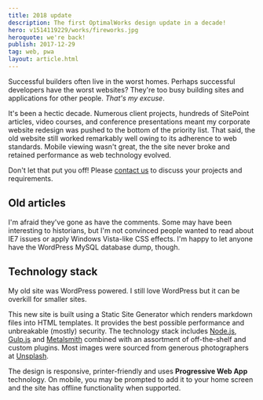 ```yaml
---
title: 2018 update
description: The first OptimalWorks design update in a decade!
hero: v1514119229/works/fireworks.jpg
heroquote: we're back!
publish: 2017-12-29
tag: web, pwa
layout: article.html
---
```


Successful builders often live in the worst homes. Perhaps successful developers have the worst websites? They're too busy building sites and applications for other people. *That's my excuse*.

It's been a hectic decade. Numerous client projects, hundreds of SitePoint articles, video courses, and conference presentations meant my corporate website redesign was pushed to the bottom of the priority list. That said, the old website still worked remarkably well owing to its adherence to web standards. Mobile viewing wasn't great, the the site never broke and retained performance as web technology evolved.

Don't let that put you off! Please [contact us]([root]contact/) to discuss your projects and requirements.


## Old articles
I'm afraid they've gone as have the comments. Some may have been interesting to historians, but I'm not convinced people wanted to read about IE7 issues or apply Windows Vista-like CSS effects. I'm happy to let anyone have the WordPress MySQL database dump, though.


## Technology stack
My old site was WordPress powered. I still love WordPress but it can be overkill for smaller sites.

This new site is built using a Static Site Generator which renders markdown files into HTML templates. It provides the best possible performance and unbreakable (mostly) security. The technology stack includes [Node.js](http://nodejs.org/), [Gulp.js](https://gulpjs.com/) and [Metalsmith](http://www.metalsmith.io/) combined with an assortment of off-the-shelf and custom plugins. Most images were sourced from generous photographers at [Unsplash](https://unsplash.com/).

The design is responsive, printer-friendly and uses **Progressive Web App** technology. On mobile, you may be prompted to add it to your home screen and the site has offline functionality when supported.
